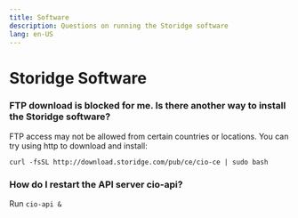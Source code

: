 ```yaml
---
title: Software
description: Questions on running the Storidge software
lang: en-US
---
```


# Storidge Software

### FTP download is blocked for me. Is there another way to install the Storidge software?

FTP access may not be allowed from certain countries or locations. You can try using http to download and install:

`curl -fsSL http://download.storidge.com/pub/ce/cio-ce | sudo bash`

### How do I restart the API server cio-api?

Run `cio-api &`
